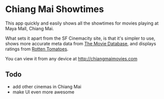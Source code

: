# Chiang Mai Showtimes

This app quickly and easily shows all the showtimes for movies playing at Maya Mall, Chiang Mai.

What sets it apart from the SF Cinemacity site, is that it's simpler to use, shows more accurate meta data from [The Movie Database](https://www.themoviedb.org/), and displays ratings from [Rotten Tomatoes](http://www.rottentomatoes.com).

You can view it from any device at http://chiangmaimovies.com

## Todo
- add other cinemas in Chiang Mai
- make UI even more awesome
